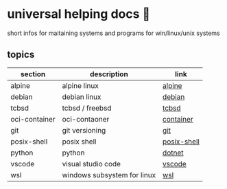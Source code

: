 <!-- omit in toc -->
# universal helping docs 📑

short infos for maitaining systems and programs for win/linux/unix systems

<!-- omit in toc -->
## topics

| section | description | link |
|--- |--- |--- |
| alpine | alpine linux | [alpine](alpine/) |
| debian | debian linux | [debian](debian/) |
| tcbsd | tcbsd / freebsd | [tcbsd](tcbsd/) |
| oci-container | oci-contaoner | [container](oci-container/) |
| git | git versioning | [git](git/) |
| posix-shell | posix shell | [posix-shell](posix-shell/) |
| python | python | [dotnet](python/) |
| vscode | visual studio code | [vscode](vscode/) |
| wsl | windows subsystem for linux | [wsl](wsl/) |
